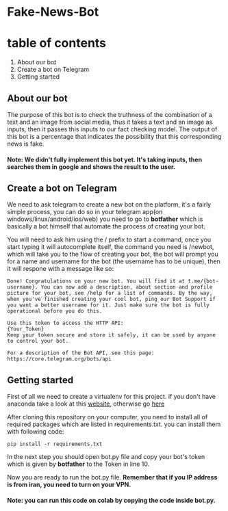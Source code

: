 # Fake-News-Bot


# table of contents


1.   About our bot
2.   Create a bot on Telegram
3.   Getting started



## About our bot

The purpose of this bot is to check the truthness of the combination of a text and an image from social media, thus it takes a text and an image as inputs, then it passes this inputs to our fact checking model. The output of this bot is a percentage that indicates the possibility that this corresponding news is fake.

#### **Note: We didn't fully implement this bot yet. It's taking inputs, then searches them in google and shows the result to the user.**


## Create a bot on Telegram

We need to ask telegram to create a new bot on the platform, it's a fairly simple process, you can do so in your telegram app(on windows/linux/android/ios/web) you need to go to **botfather** which is basically a bot himself that automate the process of creating your bot.

You will need to ask him using the / prefix to start a command, once you start typing it will autocomplete itself, the command you need is /newbot, which will take you to the flow of creating your bot, the bot will prompt you for a name and username for the bot (the username has to be unique), then it will respone with a message like so:



```
Done! Congratulations on your new bot. You will find it at t.me/{bot-username}. You can now add a description, about section and profile picture for your bot, see /help for a list of commands. By the way, when you've finished creating your cool bot, ping our Bot Support if you want a better username for it. Just make sure the bot is fully operational before you do this.

Use this token to access the HTTP API:
{Your_Token}
Keep your token secure and store it safely, it can be used by anyone to control your bot.

For a description of the Bot API, see this page: https://core.telegram.org/bots/api
```





## Getting started

First of all we need to create a virtualenv for this project. if you don't have anaconda take a look at this [website](https://uoa-eresearch.github.io/eresearch-cookbook/recipe/2014/11/26/python-virtual-env/), otherwise go [here](https://uoa-eresearch.github.io/eresearch-cookbook/recipe/2014/11/20/conda/)


After cloning this repository on your computer, you need to install all of required packages which are listed in requirements.txt. you can install them with following code:


```
pip install -r requirements.txt
```

In the next step you should open bot.py file and copy your bot's token which is given by **botfather** to the Token in line 10.

Now you are ready to run the bot.py file. **Remember that if you IP address is from iran, you need to turn on your VPN.**

#### **Note: you can run this code on colab by copying the code inside bot.py.**





